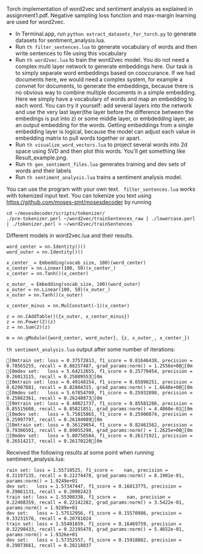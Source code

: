 Torch implementation of word2vec and sentiment analysis as explained in assignment1.pdf. Negative sampling loss function and max-margin learning are used for word2vec.

- In Terminal.app, run ```python extract_datasets_for_torch.py``` to generate datasets for sentiment_analysis.lua.
- Run ```th filter_sentences.lua``` to generate vocabulary of words and then write sentences to file using this vocabulary
- Run ```th word2vec.lua``` to train the word2vec model. You do not need a complex multi layer network to generate embeddings here. Our task is to simply separate word embeddings based on cooccurance. If we had documents here, we would need a complex system, for example a convnet for documents, to generate the embeddings, because there is no obvious way to combine multiple documents in a simple embedding. Here we simply have a vocabulary of words and map an embedding to each word. You can try it yourself: add several layers into the network and use the very last layer(the layer before the difference between the embedings is put into z) or some middle layer, or embdedding layer, as an output embedding for the words. Getting embeddings from a single embedding layer is logical, because the model can adjust each value in embedding matrix to pull words together or apart.
- Run ```th visualize_word_vectors.lua``` to project several words into 2d space using SVD and then plot this words. You'll get something like Result_example.png.
- Run ```th gen_sentiment_files.lua``` generates training and dev sets of words and their labels
- Run ```th sentiment_analysis.lua``` trains a sentiment analysis model.

You can use the program with your own text. ``` filter_sentences.lua``` works with tokenized input text. You can tokenize you text using https://github.com/moses-smt/mosesdecoder by running 
```
cd ~/mosesdecoder/scripts/tokenizer/ 
./pre-tokenizer.perl ~/word2vec/trainSentences_raw | ./lowercase.perl | ./tokenizer.perl > ~/word2vec/trainSentences
``` 

Different models in word2vec.lua and their results.
```
word_center = nn.Identity()()
word_outer = nn.Identity()()

x_center_ = Embedding(vocab_size, 100)(word_center)
x_center = nn.Linear(100, 50)(x_center_)
x_center = nn.Tanh()(x_center)

x_outer_ = Embedding(vocab_size, 100)(word_outer)
x_outer = nn.Linear(100, 50)(x_outer_)
x_outer = nn.Tanh()(x_outer)

x_center_minus = nn.MulConstant(-1)(x_center)

z = nn.CAddTable()({x_outer, x_center_minus})
z = nn.Power(2)(z)
z = nn.Sum(2)(z)

m = nn.gModule({word_center, word_outer}, {z, x_outer_, x_center_})
```

```th sentiment_analysis.lua``` output after some number of iterations:
```
[0mtrain set: loss = 0.37572813, f1_score = 0.81646438, precision = 0.78565255, recall = 0.88257487, grad_params:norm() = 1.2556e+00[0m	
[0mdev set:   loss = 5.64212655, f1_score = 0.25770454, precision = 0.26013115, recall = 0.25809553[0m	
[0mtrain set: loss = 0.49148154, f1_score = 0.65898251, precision = 0.62987881, recall = 0.82804315, grad_params:norm() = 1.6640e+00[0m	
[0mdev set:   loss = 5.67854709, f1_score = 0.25932898, precision = 0.25882361, recall = 0.26240873[0m	
[0mtrain set: loss = 0.40021737, f1_score = 0.85581286, precision = 0.85515608, recall = 0.85821851, grad_params:norm() = 4.4860e-01[0m	
[0mdev set:   loss = 5.75015865, f1_score = 0.25900874, precision = 0.25997797, recall = 0.26184089[0m	
[0mtrain set: loss = 0.36129054, f1_score = 0.82461562, precision = 0.79386501, recall = 0.89055298, grad_params:norm() = 1.2625e+00[0m	
[0mdev set:   loss = 5.80758584, f1_score = 0.26171921, precision = 0.26514217, recall = 0.26170220[0m	
```

Received the following results at some point when running sentiment_analysis.lua:
```
rain set: loss = 1.55710525, f1_score =    nan, precision = 0.31197135, recall = 0.22274478, grad_params:norm() = 8.1901e-01, params:norm() = 1.9249e+01	
dev set:   loss = 1.57347447, f1_score = 0.16813775, precision = 0.29061131, recall = 0.20902423	
train set: loss = 1.55308338, f1_score =    nan, precision = 0.22408359, recall = 0.22142282, grad_params:norm() = 3.5422e-01, params:norm() = 1.9289e+01	
dev set:   loss = 1.57512956, f1_score = 0.15570986, precision = 0.33231576, recall = 0.20781024	
train set: loss = 1.55401659, f1_score = 0.16469759, precision = 0.32298433, recall = 0.22195478, grad_params:norm() = 5.4652e-01, params:norm() = 1.9326e+01	
dev set:   loss = 1.57352557, f1_score = 0.15918882, precision = 0.29073661, recall = 0.20218037
```